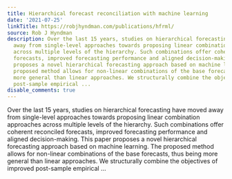 ```yaml
---
title: Hierarchical forecast reconciliation with machine learning
date: '2021-07-25'
linkTitle: https://robjhyndman.com/publications/hfrml/
source: Rob J Hyndman
description: Over the last 15 years, studies on hierarchical forecasting have moved
  away from single-level approaches towards proposing linear combination approaches
  across multiple levels of the hierarchy. Such combinations offer coherent reconciled
  forecasts, improved forecasting performance and aligned decision-making. This paper
  proposes a novel hierarchical forecasting approach based on machine learning. The
  proposed method allows for non-linear combinations of the base forecasts, thus being
  more general than linear approaches. We structurally combine the objectives of improved
  post-sample empirical ...
disable_comments: true
---
```

Over the last 15 years, studies on hierarchical forecasting have moved away from single-level approaches towards proposing linear combination approaches across multiple levels of the hierarchy. Such combinations offer coherent reconciled forecasts, improved forecasting performance and aligned decision-making. This paper proposes a novel hierarchical forecasting approach based on machine learning. The proposed method allows for non-linear combinations of the base forecasts, thus being more general than linear approaches. We structurally combine the objectives of improved post-sample empirical ...